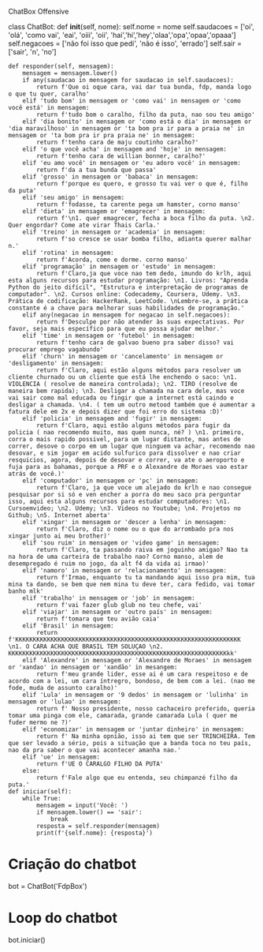 ChatBox Offensive


class ChatBot:
    def __init__(self, nome):
        self.nome = nome
        self.saudacoes = ['oi', 'olá', 'como vai', 'eai', 'oiii', 'oii', 'hai','hi','hey','olaa','opa','opaa','opaaa']
        self.negacoes = ['não foi isso que pedi', 'não é isso', 'errado']
        self.sair = ['sair', 'n', 'no']

    def responder(self, mensagem):
        mensagem = mensagem.lower()
        if any(saudacao in mensagem for saudacao in self.saudacoes):
            return f'Que oi oque cara, vai dar tua bunda, fdp, manda logo o que tu quer, caralho'
        elif 'tudo bom' in mensagem or 'como vai' in mensagem or 'como você está' in mensagem:
            return f'tudo bom o caralho, filho da puta, nao sou teu amigo'
        elif 'dia bonito' in mensagem or 'como está o dia' in mensagem or 'dia maravilhoso' in mensagem or 'ta bom pra ir para a praia ne' in mensagem or 'ta bom pra ir pra praia ne' in mensagem:
            return f'tenho cara de maju coutinho caralho?'
        elif 'o que você acha' in mensagem and 'hoje' in mensagem:
            return f'tenho cara de willian bonner, caralho?'
        elif 'eu amo você' in mensagem or 'eu adoro você' in mensagem:
            return f'da a tua bunda que passa'
        elif 'grosso' in mensagem or 'babaca' in mensagem:
            return f'porque eu quero, e grosso tu vai ver o que é, filho da puta'
        elif 'seu amigo' in mensagem:
            return f'fodasse, ta carente pega um hamster, corno manso'
        elif 'dieta' in mensagem or 'emagrecer' in mensagem:
            return f'\n1. quer emagrecer, fecha a boca filho da puta. \n2. Quer engordar? Come ate virar Thais Carla.'
        elif 'treino' in mensagem or 'academia' in mensagem:
            return f'so cresce se usar bomba filho, adianta querer malhar n.'
        elif 'rotina' in mensagem:
            return f'Acorda, come e dorme. corno manso'
        elif 'programação' in mensagem or 'estudo' in mensagem:
            return f'Claro,ja que voce nao tem dedo, imundo do krlh, aqui esta alguns recursos para estudar programação: \n1. Livros: "Aprenda Python do jeito difícil", "Estrutura e interpretação de programas de computador". \n2. Cursos online: Codecademy, Coursera, Udemy. \n3. Prática de codificação: HackerRank, LeetCode. \nLembre-se, a prática constante é a chave para melhorar suas habilidades de programação.'
        elif any(negacao in mensagem for negacao in self.negacoes):
            return f'Desculpe por não atender às suas expectativas. Por favor, seja mais específico para que eu possa ajudar melhor.'
        elif 'time' in mensagem or 'futebol' in mensagem:
            return f'tenho cara de galvao bueno pra saber disso? vai procurar emprego vagabundo'
        elif 'churn' in mensagem or 'cancelamento' in mensagem or 'desligamento' in mensagem:
            return f'Claro, aqui estão alguns métodos para resolver um cliente churnado ou um cliente que está lhe enchendo o saco: \n1. VIOLENCIA ( resolve de maneira controlada); \n2. TIRO (resolve de maneira bem rapida); \n3. Desligar a chamada na cara dele, mas voce vai sair como mal educada ou fingir que a internet está caindo e desligar a chamada. \n4. ( tem um outro metood também que é aumentar a fatura dele em 2x e depois dizer que foi erro do sistema :D)'
        elif 'policia' in mensagem and 'fugir' in mensagem:
            return f'Claro, aqui estão alguns métodos para fugir da policia ( nao recomendo muito, mas quem nunca, né? ) \n1. primeiro, corra o mais rapido possivel, para um lugar distante, mas antes de correr, desove o corpo em um lugar que ninguem va achar, recomendo nao desovar, e sim jogar em acido sulfurico para dissolver e nao criar resquicios, agora, depois de desovar e correr, va ate o aeroporto e fuja para as bahamas, porque a PRF e o Alexandre de Moraes vao estar atrás de você.)'
        elif 'computador' in mensagem or 'pc' in mensagem:
            return f'Claro, ja que voce um alejado do krlh e nao consegue pesquisar por si só e ven encher a porra do meu saco pra perguntar isso, aqui esta alguns recursos para estudar computadores: \n1. Cursoemvideo; \n2. Udemy; \n3. Videos no Youtube; \n4. Projetos no Github; \n5. Internet aberta'
        elif 'xingar' in mensagem or 'descer a lenha' in mensagem:
            return f'Claro, diz o nome ou o que do arrombado pra nos xingar junto ai meu brother)'
        elif 'sou ruim' in mensagem or 'video game' in mensagem:
            return f'Claro, ta passando raiva em joguinho amigao? Nao ta na hora de uma carteira de trabalho nao? Corno manso, alem de desempregado é ruim no jogo, da alt f4 da vida ai irmao)'
        elif 'namoro' in mensagem or 'relacionamento' in mensagem:
            return f'Irmao, enquanto tu ta mandando aqui isso pra mim, tua mina ta dando, se bem que nem mina tu deve ter, cara fedido, vai tomar banho mlk'
        elif 'trabalho' in mensagem or 'job' in mensagem:
            return f'vai fazer glub glub no teu chefe, vai'
        elif 'viajar' in mensagem or 'outro país' in mensagem:
            return f'tomara que teu avião caia'
        elif 'Brasil' in mensagem:
            return f'KKKKKKKKKKKKKKKKKKKKKKKKKKKKKKKKKKKKKKKKKKKKKKKKKKKKKKKKKKKKKKKK \n1. O CARA ACHA QUE BRASIL TEM SOLUÇAO \n2. KKKKKKKKKKKKKKKKKKKKKKKKKKKKKKKKKKKKKKKKKKKKKKKKKKKKKKKKKKKKKKkk'
        elif 'Alexandre' in mensagem or 'Alexandre de Moraes' in mensagem or 'xandao' in mensagem or 'xandão' in mesangem:
            return f'meu grande lider, esse ai é um cara respeitoso e de acordo com a lei, um cara íntregro, bondoso, de bem com a lei. (nao me fode, muda de assunto caralho)'
        elif 'Lula' in mensagem or '9 dedos' in mensagem or 'lulinha' in mensagem or 'lulao' in mensagem:
            return f' Nosso presidente, nosso cachaceiro preferido, queria tomar uma pinga com ele, camarada, grande camarada Lula ( quer me fuder mermo ne ?)'
        elif 'economizar' in mensagem or 'juntar dinheiro' in mensagem:
            return f' Na minha opnião, isso ai tem que ser TRINCHEIRA. Tem que ser levado a sério, pois a situação que a banda toca no teu país, nao da pra saber o que vai acontecer amanha nao.'
        elif 'ue' in mensagem:
            return f'UE O CARALGO FILHO DA PUTA'    
        else:
            return f'Fale algo que eu entenda, seu chimpanzé filho da puta.'
    def iniciar(self):
        while True:
            mensagem = input('Você: ')
            if mensagem.lower() == 'sair':
                break
            resposta = self.responder(mensagem)
            print(f'{self.nome}: {resposta}')
# Criação do chatbot
bot = ChatBot('FdpBox')

# Loop do chatbot
bot.iniciar()
